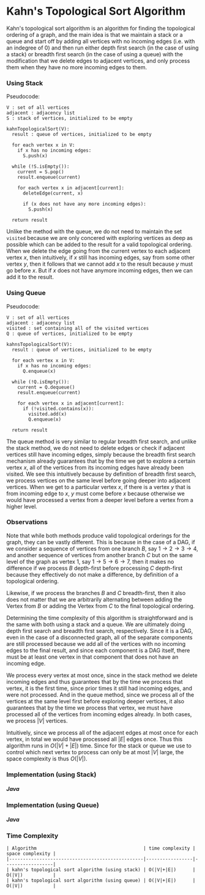 # Kahn's Topological Sort Algorithm

Kahn's topological sort algorithm is an algorithm for finding the topological ordering of a graph, 
and the main idea is that we maintain a stack or a queue and start off by adding all vertices with 
no incoming edges (i.e. with an indegree of 0) and then run either depth first search (in the case 
of using a stack) or breadth first search (in the case of using a queue) with the modification that
we delete edges to adjacent vertices, and only process them when they have no more incoming edges
to them.

### Using Stack

Pseudocode:

```
V : set of all vertices
adjacent : adjacency list
S : stack of vertices, initialized to be empty

kahnTopologicalSort(V):
  result : queue of vertices, initialized to be empty

  for each vertex x in V:
    if x has no incoming edges:
      S.push(x)

  while (!S.isEmpty()):
    current = S.pop()
    result.enqueue(current)

    for each vertex x in adjacent[current]:
      deleteEdge(current, x)

      if (x does not have any more incoming edges):
        S.push(x)

  return result
```

Unlike the method with the queue, we do not need to maintain the set `visited` because we are only
concered with exploring vertices as deep as possible which can be added to the result for a valid
topological ordering. When we delete the edge going from the current vertex to each adjacent vertex 
$x$, then intuitively, if $x$ still has incoming edges, say from some other vertex $y$, then it 
follows that we cannot add $x$ to the result because $y$ must go before $x$. But if $x$ does not
have anymore incoming edges, then we can add it to the result.

### Using Queue

Pseudocode:

```
V : set of all vertices
adjacent : adjacency list
visited : set containing all of the visited vertices
Q : queue of vertices, initialized to be empty

kahnsTopologicalSort(V):
  result : queue of vertices, initialized to be empty

  for each vertex x in V:
    if x has no incoming edges:
      Q.enqueue(x)

  while (!Q.isEmpty()):
    current = Q.dequeue()
    result.enqueue(current)

    for each vertex x in adjacent[current]:
      if (!visited.contains(x)):
        visited.add(x)
        Q.enqueue(x)

  return result
```

The queue method is very similar to regular breadth first search, and unlike the stack method, we
do not need to delete edges or check if adjacent vertices still have incoming edges, simply because
the breadth first search mechanism already guarantees that by the time we get to explore a certain
vertex $x$, all of the vertices from its incoming edges have already been visited. We see this 
intuitively because by definition of breadth first search, we process vertices on the same level
before going deeper into adjacent vertices. When we get to a particular vertex $x$, if there is a
vertex $y$ that is from incoming edge to $x$, $y$ must come before $x$ because otherwise we would
have processed a vertex from a deeper level before a vertex from a higher level.

### Observations

Note that while both methods produce valid topological orderings for the graph, they can be vastly 
different. This is because in the case of a DAG, if we consider a sequence of vertices from one 
branch $B$, say $1 \rightarrow 2 \rightarrow 3 \rightarrow 4$, and another sequence of vertices from 
another branch $C$ but on the same level of the graph as vertex $1$, say $1 \rightarrow 5 \rightarrow 6 \rightarrow 7$, then it makes no difference if we
process $B$ depth-first before processing $C$ depth-first because they effectively do not make a 
difference, by definition of a topological ordering.

Likewise, if we process the branches $B$ and $C$ breadth-first, then it also does not matter that we
are arbitrarily alternating between adding the Vertex from $B$ or adding the Vertex from $C$ to the 
final topological ordering.

Determining the time complexity of this algorithm is straightforward and is the same with both using 
a stack and a queue. We are ultimately doing depth first search and breadth first search, 
respectively. Since it is a DAG, even in the case of a disconnected graph, all of the separate 
components are still processed because we add all of the vertices with no incoming edges to the 
final result, and since each component is a DAG itself, there must be at least one vertex in that
component that does not have an incoming edge.

We process every vertex at most once, since in the stack method we delete incoming edges and thus
guarantees that by the time we process that vertex, it is the first time, since prior times it 
still had incoming edges, and were not processed. And in the queue method, since we process all of 
the vertices at the same level first before exploring deeper vertices, it also guarantees that by
the time we process that vertex, we must have processed all of the vertices from incoming edges
already. In both cases, we process $|V|$ vertices.

Intuitively, since we process all of the adjacent edges at most once for each vertex, in total we
would have processed all $|E|$ edges once. Thus this algorithm runs in $O(|V|+|E|)$ time. Since for
the stack or queue we use to control which next vertex to process can only be at most $|V|$ large,
the space complexity is thus $O(|V|)$.

### Implementation (using Stack)

##### Java

<script src="https://gist.github.com/eliucs/8e1124d862dd5474b8779bacf9ae9bc7.js"></script>

### Implementation (using Queue)

##### Java

<script src="https://gist.github.com/eliucs/55c75c80db2c213b066b4d9bb75192dc.js"></script>

### Time Complexity

```
| Algorithm                                       | time complexity | space complexity |
|-------------------------------------------------|-----------------|------------------|
| kahn's topological sort algorithm (using stack) | O(|V|+|E|)      | O(|V|)           |
| kahn's topological sort algorithm (using queue) | O(|V|+|E|)      | O(|V|)           |
```
